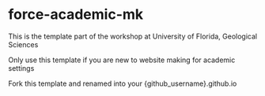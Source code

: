 # force-academic-mk

This is the template part of the workshop at University of Florida, Geological Sciences

Only use this template if you are new to website making for academic settings

Fork this template and renamed into your {github_username}.github.io
